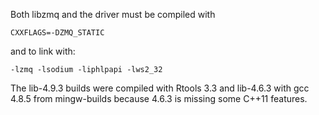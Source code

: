 Both libzmq and the driver must be compiled with

    CXXFLAGS=-DZMQ_STATIC

and to link with:

    -lzmq -lsodium -liphlpapi -lws2_32

The lib-4.9.3 builds were compiled with Rtools 3.3 and
lib-4.6.3 with gcc 4.8.5 from mingw-builds because
4.6.3 is missing some C++11 features.
